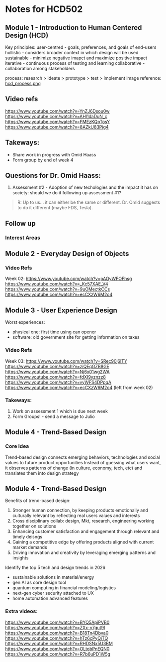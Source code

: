 # Notes for HCD502

## Module 1 - Introduction to Human Centered Design (HCD)

Key principles:
user-centred - goals, preferences, and goals of end-users
hollistic - considers broader context in which design will be used
sustainable - minimize negative imapct and maximize positive impact
iterative - continuous process of testing and learning
collaborative - collaboration among stakeholders

process:
research > ideate > prototype > test > implement
image reference: [hcd_process.png](./hcd_process.png)

## Video refs
https://www.youtube.com/watch?v=YnZJ6Dsou0w
https://www.youtube.com/watch?v=AHl1daDuN_c 
https://www.youtube.com/watch?v=FMEzKQpTosY
https://www.youtube.com/watch?v=8AZkU83Pig4

## Takeways:
- Share work in progress with Omid Haass
- Form group by end of week 4

## Questions for Dr. Omid Haass:
1. Assessment #2 - Adoption of new techologies and the impact it has on society: should we do it following up assessment #1?
> R: Up to us... it can either be the same or different. Dr. Omid suggests to do it different (maybe FDS, Tesla).

## Follow up
### Interest Areas

## Module 2 - Everyday Design of Objects

### Video Refs
Week 02:
https://www.youtube.com/watch?v=pAOyWFOFhsg
https://www.youtube.com/watch?v=_Kc57XAE_V4
https://www.youtube.com/watch?v=9uOMectkCCs
https://www.youtube.com/watch?v=ecCXzW6M2o4
 
## Module 3 - User Experience Design

Worst experiences:
- physical one: first time using can opener
- software: old government site for getting information on taxes

### Video Refs
Week 03:
https://www.youtube.com/watch?v=SRec90j6lTY
https://www.youtube.com/watch?v=ziQEqGZB8GE
https://www.youtube.com/watch?v=Nj6x01wg2WA 
https://www.youtube.com/watch?v=fdXI9yznzz8
https://www.youtube.com/watch?v=vyWFS4DPpqA 
https://www.youtube.com/watch?v=ecCXzW6M2o4 (left from week 02)

### Takeways:
1. Work on assessment 1 which is due next week
2. Form Groups! - send a message to Julio

## Module 4 - Trend-Based Design

### Core Idea
Trend-based design connects emerging behaviors, technologies and social values to future product opportunities
Instead of guessing what users want, it observes patterns of change (in culture, economy, tech, etc) and translates them into design strategy



## Module 4 - Trend-Based Design

Benefits of trend-based design:
1) Stronger human connection, by keeping products emotionally and culturally relevant by reflecting real users values and interests
2) Cross disciplinary collab: design, Mkt, research, engineering working together on solutions
3) Enhancing customer satisfaction and engagement through relevant and timely deisngs
4) Gaining a competitive edge by offering products aligned with current market demands
5) Driving innovation and creativity by leveraging emerging patterns and insights

Identify the top 5 tech and design trends in 2026
- sustainable solutions in material/energy
- gen AI as core design tool
- quantum computing in financial modeling/logistics
- next-gen cyber security attached to UX
- home automation advanced features

### Extra videos:
https://www.youtube.com/watch?v=BYQ5ApjPVB0 
https://www.youtube.com/watch?v=ZXx-y7gut9I
https://www.youtube.com/watch?v=B18Tn4Dbva0 
https://www.youtube.com/watch?v=hTz6cPyQiTQ
https://www.youtube.com/watch?v=RHDSNx5U3BM
https://www.youtube.com/watch?v=OLtobPnEQN0 
https://www.youtube.com/watch?v=R7b6uPD1W5g